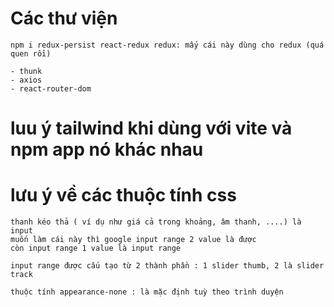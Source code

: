 # Các thư viện
    npm i redux-persist react-redux redux: mấy cái này dùng cho redux (quá quen rồi)

    - thunk
    - axios
    - react-router-dom


# luu ý tailwind khi dùng với vite và npm app nó khác nhau


# lưu ý về các thuộc tính css

    thanh kéo thả ( ví dụ như giá cả trong khoảng, âm thanh, ....) là input
    muốn làm cái này thì google input range 2 value là được
    còn input range 1 value là input range

    input range được cấu tạo từ 2 thành phần : 1 slider thumb, 2 là slider track

    thuộc tính appearance-none : là mặc định tuỳ theo trình duyện